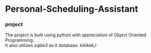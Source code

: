 # Personal-Scheduling-Assistant
### project 

The project is built using python with appreciation of Object Oriented Programming.<br />
It also utilizes sqlite3 as it database.
klklkkk;l
